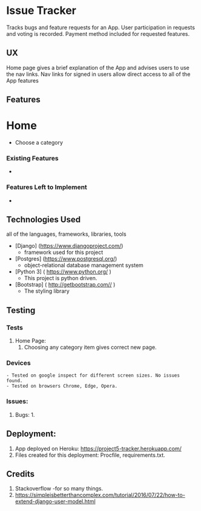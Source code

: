 # Issue Tracker  
Tracks bugs and feature requests for an App.
User participation in requests and voting is recorded.
Payment method included for requested features.

## UX
Home page gives a brief explanation of the App and advises users to use the nav links.
Nav links for signed in users allow direct access to all of the App features



## Features

# Home 
- Choose a category 


### Existing Features
-


### Features Left to Implement
- 

## Technologies Used

 all of the languages, frameworks, libraries, tools 
- [Django] (https://www.djangoproject.com/)
    - framework used for this project
- [Postgres] (https://www.postgresql.org/)
    - object-relational database management system 
- [Python 3] ( https://www.python.org/ )
    - This project is python driven.
- [Bootstrap] ( http://getbootstrap.com// )
   - The styling library

 


## Testing

### Tests

1. Home Page:
    1. Choosing any category item gives correct new page.
    


### Devices
    - Tested on google inspect for different screen sizes. No issues found.
    - Tested on browsers Chrome, Edge, Opera.

### Issues:
1. Bugs:
    1. 
    

## Deployment:

1. App deployed on Heroku: https://project5-tracker.herokuapp.com/
2. Files created for this deployment: Procfile, requirements.txt.

## Credits
1. Stackoverflow -for so many things.
2. https://simpleisbetterthancomplex.com/tutorial/2016/07/22/how-to-extend-django-user-model.html

